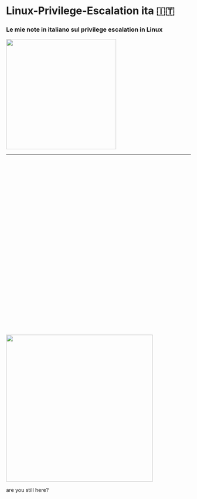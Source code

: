 # Linux-Privilege-Escalation ita 🇮🇹
### Le mie note in italiano sul privilege escalation in Linux

<img width="300" src="https://user-images.githubusercontent.com/70106609/115142590-f5611c80-a042-11eb-9637-667e56b72152.png">
</p> 




<hr>


<br>
<br>
<br>
<br>
<br>
<br>
<br>
<br>
<br>
<br>
<br>
<br>
<br>
<br>
<br>
<br>
<br>
<br>
<br>
<br>
<br>
<br>
<br>
<br>
<br>
<br>
<br>
<br>

<img width="400" src="https://i.kym-cdn.com/photos/images/original/001/349/277/7b6.gif">
</p> 
          are you still here?



